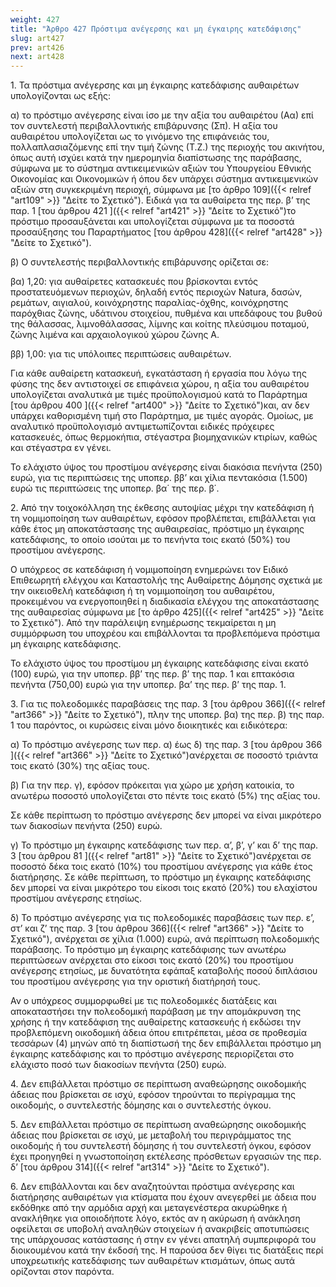 ```yaml
---
weight: 427
title: "Άρθρο 427 Πρόστιμα ανέγερσης και μη έγκαιρης κατεδάφισης"
slug: art427
prev: art426
next: art428
---
```


1\. Τα πρόστιμα ανέγερσης και μη έγκαιρης κατεδάφισης αυθαιρέτων υπολογίζονται ως εξής:

α) το πρόστιμο ανέγερσης είναι ίσο με την αξία του αυθαιρέτου (Αα) επί τον συντελεστή περιβαλλοντικής επιβάρυνσης (Σπ). Η αξία του αυθαιρέτου υπολογίζεται ως το γινόμενο της επιφάνειάς του, πολλαπλασιαζόμενης επί την τιμή ζώνης (Τ.Ζ.) της περιοχής του ακινήτου, όπως αυτή ισχύει κατά την ημερομηνία διαπίστωσης της παράβασης, σύμφωνα με το σύστημα αντικειμενικών αξιών του Υπουργείου Εθνικής Οικονομίας και Οικονομικών ή όπου δεν υπάρχει σύστημα αντικειμενικών αξιών στη συγκεκριμένη περιοχή, σύμφωνα με [το άρθρο 109]({{< relref "art109" >}} "Δείτε το Σχετικό"). Ειδικά για τα αυθαίρετα της περ. β’ της παρ. 1 [του άρθρου 421 ]({{< relref "art421" >}} "Δείτε το Σχετικό")το πρόστιμο προσαυξάνεται και υπολογίζεται σύμφωνα με τα ποσοστά προσαύξησης του Παραρτήματος [του άρθρου 428]({{< relref "art428" >}} "Δείτε το Σχετικό").

β) Ο συντελεστής περιβαλλοντικής επιβάρυνσης ορίζεται σε:

βα) 1,20: για αυθαίρετες κατασκευές που βρίσκονται εντός προστατευόμενων περιοχών, δηλαδή εντός περιοχών Natura, δασών, ρεμάτων, αιγιαλού, κοινόχρηστης παραλίας-όχθης, κοινόχρηστης παρόχθιας ζώνης, υδάτινου στοιχείου, πυθμένα και υπεδάφους του βυθού της θάλασσας, λιμνοθάλασσας, λίμνης και κοίτης πλεύσιμου ποταμού, ζώνης λιμένα και αρχαιολογικού χώρου ζώνης Α.

ββ) 1,00: για τις υπόλοιπες περιπτώσεις αυθαιρέτων.

Για κάθε αυθαίρετη κατασκευή, εγκατάσταση ή εργασία που λόγω της φύσης της δεν αντιστοιχεί σε επιφάνεια χώρου, η αξία του αυθαιρέτου υπολογίζεται αναλυτικά με τιμές προϋπολογισμού κατά το Παράρτημα [του άρθρου 400 ]({{< relref "art400" >}} "Δείτε το Σχετικό")και, αν δεν υπάρχει καθορισμένη τιμή στο Παράρτημα, με τιμές αγοράς. Ομοίως, με αναλυτικό προϋπολογισμό αντιμετωπίζονται ειδικές πρόχειρες κατασκευές, όπως θερμοκήπια, στέγαστρα βιομηχανικών κτιρίων, καθώς και στέγαστρα εν γένει.

Το ελάχιστο ύψος του προστίμου ανέγερσης είναι διακόσια πενήντα (250) ευρώ, για τις περιπτώσεις της υποπερ. ββ’ και χίλια πεντακόσια (1.500) ευρώ τις περιπτώσεις της υποπερ. βα΄ της περ. β΄.

2\. Από την τοιχοκόλληση της έκθεσης αυτοψίας μέχρι την κατεδάφιση ή τη νομιμοποίηση των αυθαιρέτων, εφόσον προβλέπεται, επιβάλλεται για κάθε έτος μη αποκατάστασης της αυθαιρεσίας, πρόστιμο μη έγκαιρης κατεδάφισης, το οποίο ισούται με το πενήντα τοις εκατό (50%) του προστίμου ανέγερσης.

Ο υπόχρεος σε κατεδάφιση ή νομιμοποίηση ενημερώνει τον Ειδικό Επιθεωρητή ελέγχου και Καταστολής της Αυθαίρετης Δόμησης σχετικά με την οικειοθελή κατεδάφιση ή τη νομιμοποίηση του αυθαιρέτου, προκειμένου να ενεργοποιηθεί η διαδικασία ελέγχου της αποκατάστασης της αυθαιρεσίας σύμφωνα με [το άρθρο 425]({{< relref "art425" >}} "Δείτε το Σχετικό"). Από την παράλειψη ενημέρωσης τεκμαίρεται η μη συμμόρφωση του υποχρέου και επιβάλλονται τα προβλεπόμενα πρόστιμα μη έγκαιρης κατεδάφισης.

Το ελάχιστο ύψος του προστίμου μη έγκαιρης κατεδάφισης είναι εκατό (100) ευρώ, για την υποπερ. ββ’ της περ. β’ της παρ. 1 και επτακόσια πενήντα (750,00) ευρώ για την υποπερ. βα’ της περ. β’ της παρ. 1.

3\. Για τις πολεοδομικές παραβάσεις της παρ. 3 [του άρθρου 366]({{< relref "art366" >}} "Δείτε το Σχετικό"), πλην της υποπερ. βα) της περ. β) της παρ. 1 του παρόντος, οι κυρώσεις είναι μόνο διοικητικές και ειδικότερα:

α) Το πρόστιμο ανέγερσης των περ. α) έως δ) της παρ. 3 [του άρθρου 366 ]({{< relref "art366" >}} "Δείτε το Σχετικό")ανέρχεται σε ποσοστό τριάντα τοις εκατό (30%) της αξίας τους.

β) Για την περ. γ), εφόσον πρόκειται για χώρο με χρήση κατοικία, το ανωτέρω ποσοστό υπολογίζεται στο πέντε τοις εκατό (5%) της αξίας του.

Σε κάθε περίπτωση το πρόστιμο ανέγερσης δεν μπορεί να είναι μικρότερο των διακοσίων πενήντα (250) ευρώ.

γ) Το πρόστιμο μη έγκαιρης κατεδάφισης των περ. α’, β’, γ’ και δ’ της παρ. 3 [του άρθρου 81 ]({{< relref "art81" >}} "Δείτε το Σχετικό")ανέρχεται σε ποσοστό δέκα τοις εκατό (10%) του προστίμου ανέγερσης για κάθε έτος διατήρησης. Σε κάθε περίπτωση, το πρόστιμο μη έγκαιρης κατεδάφισης δεν μπορεί να είναι μικρότερο του είκοσι τοις εκατό (20%) του ελαχίστου προστίμου ανέγερσης ετησίως.

δ) Το πρόστιμο ανέγερσης για τις πολεοδομικές παραβάσεις των περ. ε’, στ’ και ζ’ της παρ. 3 [του άρθρου 366]({{< relref "art366" >}} "Δείτε το Σχετικό"), ανέρχεται σε χίλια (1.000) ευρώ, ανά περίπτωση πολεοδομικής παράβασης. Το πρόστιμο μη έγκαιρης κατεδάφισης των ανωτέρω περιπτώσεων ανέρχεται στο είκοσι τοις εκατό (20%) του προστίμου ανέγερσης ετησίως, με δυνατότητα εφάπαξ καταβολής ποσού διπλάσιου του προστίμου ανέγερσης για την οριστική διατήρησή τους.

Αν ο υπόχρεος συμμορφωθεί με τις πολεοδομικές διατάξεις και αποκαταστήσει την πολεοδομική παράβαση με την απομάκρυνση της χρήσης ή την κατεδάφιση της αυθαίρετης κατασκευής ή εκδώσει την προβλεπόμενη οικοδομική άδεια όπου επιτρέπεται, μέσα σε προθεσμία τεσσάρων (4) μηνών από τη διαπίστωσή της δεν επιβάλλεται πρόστιμο μη έγκαιρης κατεδάφισης και το πρόστιμο ανέγερσης περιορίζεται στο ελάχιστο ποσό των διακοσίων πενήντα (250) ευρώ.

4\. Δεν επιβάλλεται πρόστιμο σε περίπτωση αναθεώρησης οικοδομικής άδειας που βρίσκεται σε ισχύ, εφόσον τηρούνται το περίγραμμα της οικοδομής, ο συντελεστής δόμησης και ο συντελεστής όγκου.

5\. Δεν επιβάλλεται πρόστιμο σε περίπτωση αναθεώρησης οικοδομικής άδειας που βρίσκεται σε ισχύ, με μεταβολή του περιγράμματος της οικοδομής ή του συντελεστή δόμησης ή του συντελεστή όγκου, εφόσον έχει προηγηθεί η γνωστοποίηση εκτέλεσης πρόσθετων εργασιών της περ. δ’ [του άρθρου 314]({{< relref "art314" >}} "Δείτε το Σχετικό").

6\. Δεν επιβάλλονται και δεν αναζητούνται πρόστιμα ανέγερσης και διατήρησης αυθαιρέτων για κτίσματα που έχουν ανεγερθεί με άδεια που εκδόθηκε από την αρμόδια αρχή και μεταγενέστερα ακυρώθηκε ή ανακλήθηκε για οποιοδήποτε λόγο, εκτός αν η ακύρωση ή ανάκληση οφείλεται σε υποβολή αναληθών στοιχείων ή ανακριβείς αποτυπώσεις της υπάρχουσας κατάστασης ή στην εν γένει απατηλή συμπεριφορά του διοικουμένου κατά την έκδοσή της. Η παρούσα δεν θίγει τις διατάξεις περί υποχρεωτικής κατεδάφισης των αυθαιρέτων κτισμάτων, όπως αυτά ορίζονται στον παρόντα.


